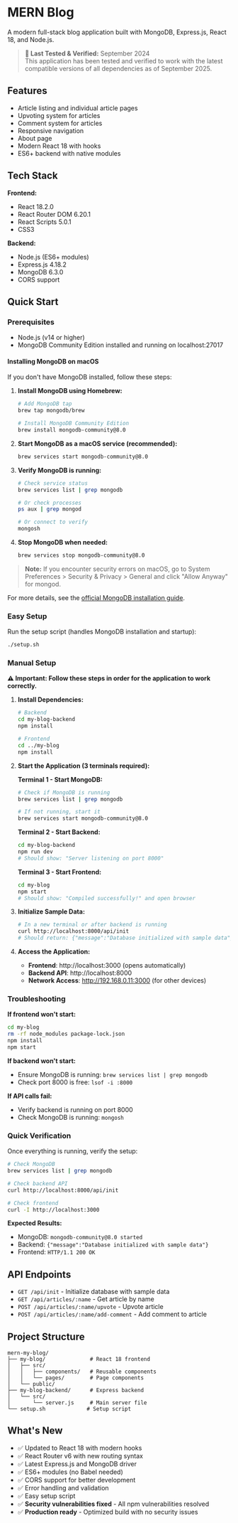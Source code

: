# MERN Blog

A modern full-stack blog application built with MongoDB, Express.js, React 18, and Node.js.

> **📅 Last Tested & Verified:** September 2024  
> This application has been tested and verified to work with the latest compatible versions of all dependencies as of September 2025.

## Features

- Article listing and individual article pages
- Upvoting system for articles
- Comment system for articles
- Responsive navigation
- About page
- Modern React 18 with hooks
- ES6+ backend with native modules

## Tech Stack

**Frontend:**
- React 18.2.0
- React Router DOM 6.20.1
- React Scripts 5.0.1
- CSS3

**Backend:**
- Node.js (ES6+ modules)
- Express.js 4.18.2
- MongoDB 6.3.0
- CORS support

## Quick Start

### Prerequisites
- Node.js (v14 or higher)
- MongoDB Community Edition installed and running on localhost:27017

#### Installing MongoDB on macOS

If you don't have MongoDB installed, follow these steps:

1. **Install MongoDB using Homebrew:**
   ```bash
   # Add MongoDB tap
   brew tap mongodb/brew
   
   # Install MongoDB Community Edition
   brew install mongodb-community@8.0
   ```

2. **Start MongoDB as a macOS service (recommended):**
   ```bash
   brew services start mongodb-community@8.0
   ```

3. **Verify MongoDB is running:**
   ```bash
   # Check service status
   brew services list | grep mongodb
   
   # Or check processes
   ps aux | grep mongod
   
   # Or connect to verify
   mongosh
   ```

4. **Stop MongoDB when needed:**
   ```bash
   brew services stop mongodb-community@8.0
   ```

> **Note:** If you encounter security errors on macOS, go to System Preferences > Security & Privacy > General and click "Allow Anyway" for mongod.

For more details, see the [official MongoDB installation guide](https://www.mongodb.com/docs/manual/tutorial/install-mongodb-on-os-x/).

### Easy Setup

Run the setup script (handles MongoDB installation and startup):
```bash
./setup.sh
```

### Manual Setup

**⚠️ Important: Follow these steps in order for the application to work correctly.**

1. **Install Dependencies:**
   ```bash
   # Backend
   cd my-blog-backend
   npm install
   
   # Frontend
   cd ../my-blog
   npm install
   ```

2. **Start the Application (3 terminals required):**
   
   **Terminal 1 - Start MongoDB:**
   ```bash
   # Check if MongoDB is running
   brew services list | grep mongodb
   
   # If not running, start it
   brew services start mongodb-community@8.0
   ```
   
   **Terminal 2 - Start Backend:**
   ```bash
   cd my-blog-backend
   npm run dev
   # Should show: "Server listening on port 8000"
   ```
   
   **Terminal 3 - Start Frontend:**
   ```bash
   cd my-blog
   npm start
   # Should show: "Compiled successfully!" and open browser
   ```

3. **Initialize Sample Data:**
   ```bash
   # In a new terminal or after backend is running
   curl http://localhost:8000/api/init
   # Should return: {"message":"Database initialized with sample data"}
   ```

4. **Access the Application:**
   - **Frontend**: http://localhost:3000 (opens automatically)
   - **Backend API**: http://localhost:8000
   - **Network Access**: http://192.168.0.11:3000 (for other devices)

### Troubleshooting

**If frontend won't start:**
```bash
cd my-blog
rm -rf node_modules package-lock.json
npm install
npm start
```

**If backend won't start:**
- Ensure MongoDB is running: `brew services list | grep mongodb`
- Check port 8000 is free: `lsof -i :8000`

**If API calls fail:**
- Verify backend is running on port 8000
- Check MongoDB is running: `mongosh`

### Quick Verification

Once everything is running, verify the setup:

```bash
# Check MongoDB
brew services list | grep mongodb

# Check backend API
curl http://localhost:8000/api/init

# Check frontend
curl -I http://localhost:3000
```

**Expected Results:**
- MongoDB: `mongodb-community@8.0 started`
- Backend: `{"message":"Database initialized with sample data"}`
- Frontend: `HTTP/1.1 200 OK`

## API Endpoints

- `GET /api/init` - Initialize database with sample data
- `GET /api/articles/:name` - Get article by name
- `POST /api/articles/:name/upvote` - Upvote article
- `POST /api/articles/:name/add-comment` - Add comment to article

## Project Structure

```
mern-my-blog/
├── my-blog/              # React 18 frontend
│   ├── src/
│   │   ├── components/   # Reusable components
│   │   └── pages/        # Page components
│   └── public/
├── my-blog-backend/      # Express backend
│   └── src/
│       └── server.js     # Main server file
└── setup.sh             # Setup script
```

## What's New

- ✅ Updated to React 18 with modern hooks
- ✅ React Router v6 with new routing syntax
- ✅ Latest Express.js and MongoDB driver
- ✅ ES6+ modules (no Babel needed)
- ✅ CORS support for better development
- ✅ Error handling and validation
- ✅ Easy setup script
- ✅ **Security vulnerabilities fixed** - All npm vulnerabilities resolved
- ✅ **Production ready** - Optimized build with no security issues
